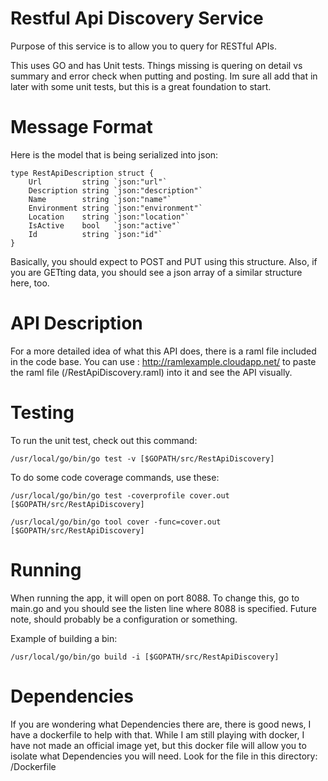 Restful Api Discovery Service
=============================
Purpose of this service is to allow you to query for RESTful APIs.

This uses GO and has Unit tests.  Things missing is quering on detail vs summary and error check when putting and posting.  Im sure all add that in later with some unit tests, but this is a great foundation to start.

Message Format
==============
Here is the model that is being serialized into json:
```
type RestApiDescription struct {
	Url         string `json:"url"`
	Description string `json:"description"`
	Name        string `json:"name"`
	Environment string `json:"environment"`
	Location    string `json:"location"`
	IsActive    bool   `json:"active"`
	Id          string `json:"id"`
}
```

Basically, you should expect to POST and PUT using this structure.  Also, if you are GETting data, you should see a json array of a similar structure here, too.

API Description
===============
For a more detailed idea of what this API does, there is a raml file included in the code base.  You can use : http://ramlexample.cloudapp.net/ to paste the raml file (/RestApiDiscovery.raml) into it and see the API visually.

Testing
=======

To run the unit test, check out this command:
```
/usr/local/go/bin/go test -v [$GOPATH/src/RestApiDiscovery]
```

To do some code coverage commands, use these:
```
/usr/local/go/bin/go test -coverprofile cover.out  [$GOPATH/src/RestApiDiscovery]

/usr/local/go/bin/go tool cover -func=cover.out  [$GOPATH/src/RestApiDiscovery]
```

Running
=======

When running the app, it will open on port 8088.  To change this, go to main.go and you should see the listen line where 8088 is specified.  Future note, should probably be a configuration or something.

Example of building a bin:
```
/usr/local/go/bin/go build -i [$GOPATH/src/RestApiDiscovery]
```

Dependencies
============
If you are wondering what Dependencies there are, there is good news, I have a dockerfile to help with that.  While I am still playing with docker, I have not made an official image yet, but this docker file will allow you to isolate what Dependencies you will need.  Look for the file in this directory: /Dockerfile